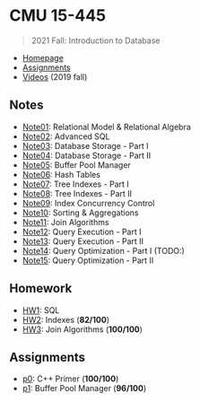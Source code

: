 # CMU 15-445

> 2021 Fall: Introduction to Database

* [Homepage](https://15445.courses.cs.cmu.edu/fall2021)
* [Assignments](https://15445.courses.cs.cmu.edu/fall2021/assignments.html)
* [Videos](https://www.youtube.com/watch?v=oeYBdghaIjc&list=PLSE8ODhjZXjbohkNBWQs_otTrBTrjyohi) (2019 fall)

## Notes

* [Note01](./Notes/Note01.md): Relational Model & Relational Algebra
* [Note02](./Notes/Note02.md): Advanced SQL
* [Note03](./Notes/Note03.md): Database Storage - Part I
* [Note04](./Notes/Note04.md): Database Storage - Part II
* [Note05](./Notes/Note05.md): Buffer Pool Manager
* [Note06](./Notes/Note06.md): Hash Tables
* [Note07](./Notes/Note07.md): Tree Indexes - Part I
* [Note08](./Notes/Note08.md): Tree Indexes - Part II
* [Note09](./Notes/Note09.md): Index Concurrency Control
* [Note10](./Notes/Note10.md): Sorting & Aggregations
* [Note11](./Notes/Note11.md): Join Algorithms
* [Note12](./Notes/Note12.md): Query Execution - Part I
* [Note13](./Notes/Note13.md): Query Execution - Part II
* [Note14](./Notes/Note14.md): Query Optimization - Part I (TODO:)
* [Note15](./Notes/Note15.md): Query Optimization - Part II

## Homework

* [HW1](./Homework/hw1): SQL
* [HW2](./Homework/hw2.pdf): Indexes (**82/100**)
* [HW3](./Homework/hw3.pdf): Join Algorithms (**100/100**)

## Assignments

* [p0](https://github.com/huang-feiyu/bustub-labs/tree/p0): C++ Primer (**100/100**)
* [p1](https://github.com/huang-feiyu/bustub-labs/tree/p1): Buffer Pool Manager (**96/100**)

